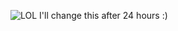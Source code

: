 ![LOL](https://media1.tenor.com/images/0b74356fd5510c684e5be1eb16390397/tenor.gif)
I'll change this after 24 hours :)
